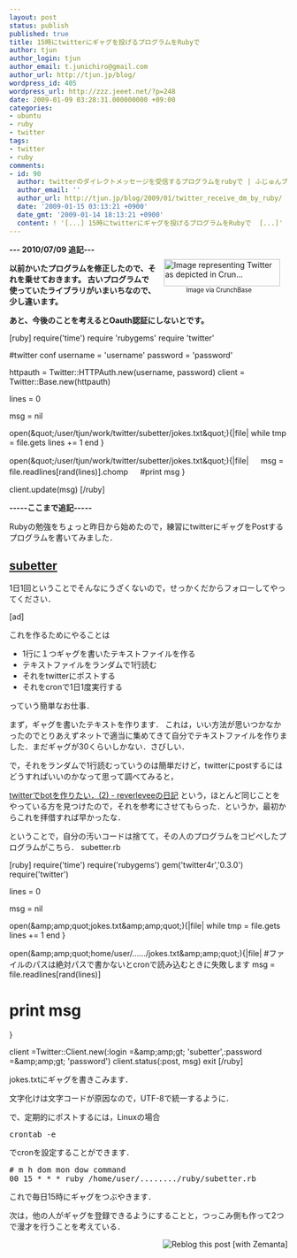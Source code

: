 ```yaml
---
layout: post
status: publish
published: true
title: 15時にtwitterにギャグを投げるプログラムをRubyで
author: tjun
author_login: tjun
author_email: t.junichiro@gmail.com
author_url: http://tjun.jp/blog/
wordpress_id: 405
wordpress_url: http://zzz.jeeet.net/?p=248
date: 2009-01-09 03:28:31.000000000 +09:00
categories:
- ubuntu
- ruby
- twitter
tags:
- twitter
- ruby
comments:
- id: 90
  author: twitterのダイレクトメッセージを受信するプログラムをrubyで | ふじゅんブログ
  author_email: ''
  author_url: http://tjun.jp/blog/2009/01/twitter_receive_dm_by_ruby/
  date: '2009-01-15 03:13:21 +0900'
  date_gmt: '2009-01-14 18:13:21 +0900'
  content: ! '[...] 15時にtwitterにギャグを投げるプログラムをRubyで  [...]'
---
```

<div class="zemanta-img" style="margin: 1em; float: right; display: block;">
<div><dl class="wp-caption"> <dt class="wp-caption-dt"><img src="http://www.crunchbase.com/assets/images/resized/0000/2755/2755v2-max-450x450.png" alt="Image representing Twitter as depicted in Crun..." title="Image representing Twitter as depicted in Crun..." width="210" height="49" /></dt> <dd class="wp-caption-dd zemanta-img-attribution" style="font-size: 0.8em;">Image via CrunchBase</dd> </dl></div>
</div>
<strong>--- 2010/07/09 追記---

以前かいたプログラムを修正したので、それを乗せておきます。
古いプログラムで使っていたライブラリがいまいちなので、少し違います。</strong>

<strong>あと、今後のことを考えるとOauth認証にしないとです。
</strong>

[ruby]
require('time')
require 'rubygems'
require 'twitter'

#twitter conf
username = 'username'
password = 'password'

httpauth = Twitter::HTTPAuth.new(username, password)
client = Twitter::Base.new(httpauth)

lines = 0

msg = nil

open(&amp;quot;/user/tjun/work/twitter/subetter/jokes.txt&amp;quot;){|file|
 while tmp = file.gets
 lines += 1
 end
}

open(&amp;quot;/user/tjun/work/twitter/subetter/jokes.txt&amp;quot;){|file|
　 msg = file.readlines[rand(lines)].chomp
　 #print msg
}

client.update(msg)
[/ruby]

<strong>-----ここまで追記-----</strong>

Rubyの勉強をちょっと昨日から始めたので，練習にtwitterにギャグをPostするプログラムを書いてみました．
<h2><span style="text-decoration: underline;"><span style="color: #0000ff;"><strong><a href="http://twitter.com/subetter">subetter</a></strong></span></span></h2>
1日1回ということでそんなにうざくないので，せっかくだからフォローしてやってください．

[ad]

これを作るためにやることは
<ul>
	<li>1行に１つギャグを書いたテキストファイルを作る</li>
	<li>テキストファイルをランダムで1行読む</li>
	<li>それをtwitterにポストする</li>
	<li>それをcronで1日1度実行する</li>
</ul>
っていう簡単なお仕事．

まず，ギャグを書いたテキストを作ります．
これは，いい方法が思いつかなかったのでとりあえずネットで適当に集めてきて自分でテキストファイルを作りました．まだギャグが30くらいしかない．さびしい．

で，それをランダムで1行読むっていうのは簡単だけど，twitterにpostするにはどうすればいいのかなって思って調べてみると，

<a href="http://d.hatena.ne.jp/riverlevee/20081209/1228811395/">twitterでbotを作りたい．(2) - reverleveeの日記</a>
という，ほとんど同じことをやっている方を見つけたので，それを参考にさせてもらった．というか，最初からこれを拝借すれば早かったな．

ということで，自分の汚いコードは捨てて，その人のプログラムをコピペしたプログラムがこちら．
subetter.rb

[ruby]
require('time')
require('rubygems')
gem('twitter4r','0.3.0')
require('twitter')

lines = 0

msg = nil

open(&amp;amp;amp;quot;jokes.txt&amp;amp;amp;quot;){|file|
while tmp = file.gets
lines += 1
end
}

open(&amp;amp;amp;quot;home/user/....../jokes.txt&amp;amp;amp;quot;){|file|
#ファイルのパスは絶対パスで書かないとcronで読み込むときに失敗します
msg = file.readlines[rand(lines)]
# print msg
}

client =Twitter::Client.new(:login =&amp;amp;amp;gt; 'subetter',:password =&amp;amp;amp;gt; 'password')
client.status(:post, msg)
exit
[/ruby]


jokes.txtにギャグを書きこみます．

文字化けは文字コードが原因なので，UTF-8で統一するように．

で、定期的にポストするには，Linuxの場合
<pre>crontab -e</pre>
でcronを設定することができます．
<pre># m h dom mon dow command
00 15 * * * ruby /home/user/......../ruby/subetter.rb</pre>
これで毎日15時にギャグをつぶやきます．

次は，他の人がギャグを登録できるようにすることと，つっこみ側も作って2つで漫才を行うことを考えている．
<div class="zemanta-pixie" style="margin-top: 10px; height: 15px;"><img src="http://img.zemanta.com/reblog_e.png?x-id=1da95bdf-9596-4f8b-892d-9ae9efbf177c" alt="Reblog this post [with Zemanta]" class="zemanta-pixie-img" style="border: medium none; float: right;" /></div>

